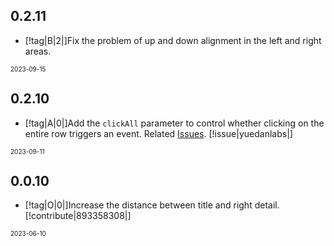 ## 0.2.11

- [!tag|B|2|]Fix the problem of up and down alignment in the left and right areas.

<font size=1>2023-09-15</font>

## 0.2.10

- [!tag|A|0|]Add the `clickAll` parameter to control whether clicking on the entire row triggers an event. Related [Issues](https://github.com/dufu1991/stdf/issues/7). [!issue|yuedanlabs|]

<font size=1>2023-09-11</font>

## 0.0.10

- [!tag|O|0|]Increase the distance between title and right detail. [!contribute|893358308|]

<font size=1>2023-06-10</font>
